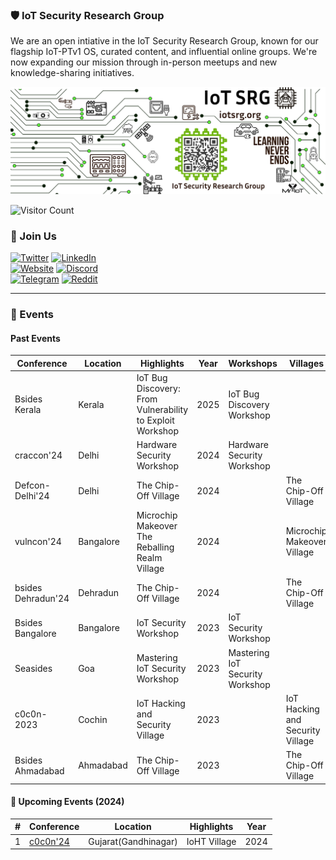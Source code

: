 
### 🛡️ IoT Security Research Group

We are an open intiative in the IoT Security Research Group, known for our flagship IoT-PTv1 OS, curated content, and influential online groups. We're now expanding our mission through in-person meetups and new knowledge-sharing initiatives.

![IoTSRG Logo](/iot/banner.png)

![Visitor Count](https://komarev.com/ghpvc/?username=iotsecurity1010&color=dc143c)

### 🤝 Join Us

[![Twitter](https://img.shields.io/badge/Twitter-1DA1F2?style=for-the-badge&logo=twitter&logoColor=white)](https://twitter.com/iotsrg1) [![LinkedIn](https://img.shields.io/badge/LinkedIn-0077B5?style=for-the-badge&logo=linkedin&logoColor=white)](https://www.linkedin.com/company/iotsrg)  
[![Website](https://img.shields.io/badge/website-000000?style=for-the-badge&logo=About.me&logoColor=white)](https://iotsecurity101.org/)  [![Discord](https://img.shields.io/badge/Discord-5865F2?style=for-the-badge&logo=discord&logoColor=white)](https://discord.gg/WRPePTBS2Q)  
[![Telegram](https://img.shields.io/badge/Telegram-2CA5E0?style=for-the-badge&logo=telegram&logoColor=white)](https://t.me/iotsrg)  [![Reddit](https://img.shields.io/badge/Reddit-FF4500?style=for-the-badge&logo=reddit&logoColor=white)](https://t.co/NPkAl8bPB3)  

---

### 📅 Events

#### Past Events

| Conference             | Location   | Highlights                              | Year | Workshops                         | Villages                        |
|------------------------|------------|-----------------------------------------|------|-----------------------------------|---------------------------------|
| Bsides Kerala          | Kerala     | IoT Bug Discovery: From Vulnerability to Exploit Workshop | 2025 | IoT Bug Discovery Workshop       |                                 |
| craccon'24             | Delhi      | Hardware Security Workshop              | 2024 | Hardware Security Workshop       |                                 |
| Defcon-Delhi'24        | Delhi      | The Chip-Off Village                    | 2024 |                                   | The Chip-Off Village           |
| vulncon'24             | Bangalore  | Microchip Makeover The Reballing Realm Village | 2024 |                                   | Microchip Makeover Village      |
| bsides Dehradun'24     | Dehradun   | The Chip-Off Village                    | 2024 |                                   | The Chip-Off Village           |
| Bsides Bangalore       | Bangalore  | IoT Security Workshop                   | 2023 | IoT Security Workshop            |                                 |
| Seasides               | Goa        | Mastering IoT Security Workshop         | 2023 | Mastering IoT Security Workshop  |                                 |
| c0c0n-2023             | Cochin     | IoT Hacking and Security Village        | 2023 |                                   | IoT Hacking and Security Village|
| Bsides Ahmadabad       | Ahmadabad  | The Chip-Off Village                    | 2023 |                                   | The Chip-Off Village           |





#### 🌟 Upcoming Events (2024)

| # | Conference | Location | Highlights | Year |
|---|------------|----------|------------|------|
| 1 | [c0c0n'24](https://india.c0c0n.org/2024/villages#) | Gujarat(Gandhinagar) | IoHT Village  | 2024 |**


